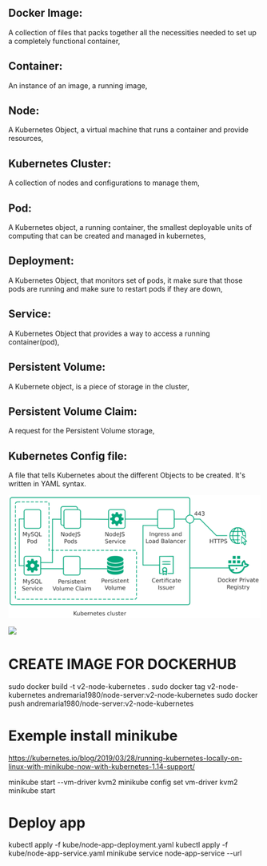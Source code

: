 ## Docker Image: 
A collection of files that packs together all the necessities needed to set up a completely functional container,

## Container: 
An instance of an image, a running image,

## Node: 
A Kubernetes Object, a virtual machine that runs a container and provide resources,

## Kubernetes Cluster: 
A collection of nodes and configurations to manage them,

## Pod: 
A Kubernetes object, a running container, the smallest deployable units of computing that can be created and managed in kubernetes,

## Deployment: 
A Kubernetes Object, that monitors set of pods, it make sure that those pods are running and make sure to restart pods if they are down,

## Service: 
A Kubernetes Object that provides a way to access a running container(pod),

## Persistent Volume: 
A Kubernete object, is a piece of storage in the cluster,

## Persistent Volume Claim: 
A request for the Persistent Volume storage,

## Kubernetes Config file: 
A file that tells Kubernetes about the different Objects to be created. It's written in YAML syntax.

![](images/shemaKubernetesNodejsMySQL.png)

![](https://github.com/AndreMariaDev/NodejsMySQLDeploy/blob/master/images/shemaKubernetesNodejsMySQL.png)


# CREATE IMAGE FOR DOCKERHUB
sudo docker build -t v2-node-kubernetes .
sudo docker tag v2-node-kubernetes andremaria1980/node-server:v2-node-kubernetes
sudo docker push andremaria1980/node-server:v2-node-kubernetes

# Exemple install minikube 
https://kubernetes.io/blog/2019/03/28/running-kubernetes-locally-on-linux-with-minikube-now-with-kubernetes-1.14-support/

minikube start --vm-driver kvm2
minikube config set vm-driver kvm2
minikube start

# Deploy app
kubectl apply -f kube/node-app-deployment.yaml
kubectl apply -f kube/node-app-service.yaml
minikube service node-app-service --url

[circleci-image]: https://img.shields.io/circleci/build/github/nestjs/nest/master?token=abc123def456
[circleci-url]: https://circleci.com/gh/nestjs/nest